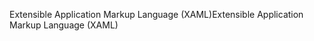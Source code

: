 <span data-ttu-id="5e6c3-101">Extensible Application Markup Language (XAML)</span><span class="sxs-lookup"><span data-stu-id="5e6c3-101">Extensible Application Markup Language (XAML)</span></span>